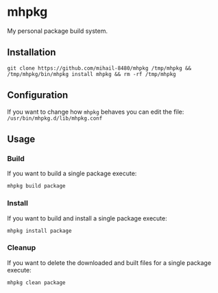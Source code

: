 # mhpkg
My personal package build system.

## Installation
```shell
git clone https://github.com/mihail-8480/mhpkg /tmp/mhpkg && /tmp/mhpkg/bin/mhpkg install mhpkg && rm -rf /tmp/mhpkg
```
## Configuration
If you want to change how `mhpkg` behaves you can edit the file:
`/usr/bin/mhpkg.d/lib/mhpkg.conf`
## Usage

### Build
If you want to build a single package execute:
```shell
mhpkg build package
```


### Install
If you want to build and install a single package execute:
```shell
mhpkg install package
```

### Cleanup
If you want to delete the downloaded and built files for a single package execute:
```shell
mhpkg clean package
```
